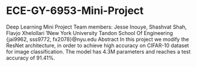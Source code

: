 # ECE-GY-6953-Mini-Project

Deep Learning Mini Project
Team members: Jesse Inouye, Shashvat Shah, Flavjo Xhelollari
1New York University Tandon School Of Engineering
{jai9962, sss9772, fx2078}@nyu.edu
Abstract
In this project we modify the ResNet architecture, in order
to achieve high accuracy on CIFAR-10 dataset for image
classification. The model has 4.3M parameters and reaches
a test accuracy of 91.41%. 
